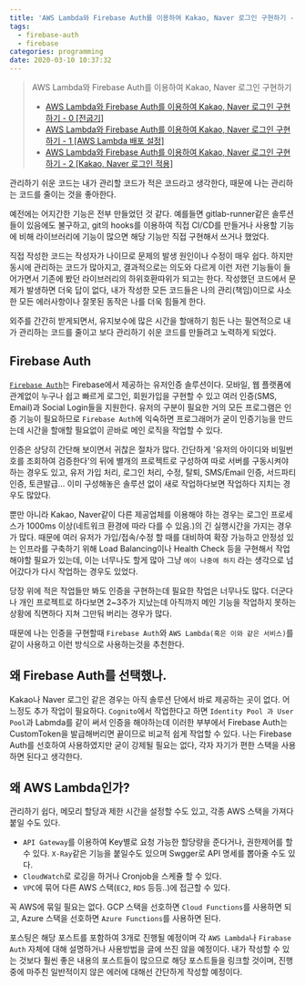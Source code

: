 ```yaml
---
title: 'AWS Lambda와 Firebase Auth를 이용하여 Kakao, Naver 로그인 구현하기 - 0 [전굽기]'
tags:
  - firebase-auth
  - firebase
categories: programming
date: 2020-03-10 10:37:32
---
```


> AWS Lambda와 Firebase Auth를 이용하여 Kakao, Naver 로그인 구현하기
> - [AWS Lambda와 Firebase Auth를 이용하여 Kakao, Naver 로그인 구현하기 - 0 [전굽기]](/programming/kakao-and-naver-login-with-firebase-0)
> - [AWS Lambda와 Firebase Auth를 이용하여 Kakao, Naver 로그인 구현하기 - 1 [AWS Lambda 배포 설정]](/programming/kakao-and-naver-login-with-firebase-1)
> - [AWS Lambda와 Firebase Auth를 이용하여 Kakao, Naver 로그인 구현하기 - 2 [Kakao, Naver 로그인 적용]](/programming/kakao-and-naver-login-with-firebase-2)


관리하기 쉬운 코드는 내가 관리할 코드가 적은 코드라고 생각한다, 때문에 나는 관리하는 코드를 줄이는 것을 좋아한다.

예전에는 어지간한 기능은 전부 만들었던 것 같다. 예를들면 gitlab-runner같은 솔루션들이 있음에도 불구하고, git의 hooks를 이용하여 직접 CI/CD를 만들거나 사용할 기능에 비해 라이브러리에 기능이 많으면 해당 기능만 직접 구현해서 쓰거나 했었다.

직접 작성한 코드는 작성자가 나이므로 문제의 발생 원인이나 수정이 매우 쉽다. 하지만 동시에 관리하는 코드가 많아지고, 결과적으로는 의도와 다르게 이런 저런 기능들이 들어가면서 기존에 봤던 라이브러리의 하위호환따위가 되고는 한다. 작성했던 코드에서 문제가 발생하면 더욱 답이 없다, 내가 작성한 모든 코드들은 나의 관리(책임)이므로 사소한 모든 에러사항이나 잘못된 동작은 나를 더욱 힘들게 한다.

외주를 간간히 받게되면서, 유지보수에 많은 시간을 할애하기 힘든 나는 필연적으로 내가 관리하는 코드를 줄이고 보다 관리하기 쉬운 코드를 만들려고 노력하게 되었다.

## Firebase Auth

[`Firebase Auth`](https://firebase.google.com/docs/auth/?gclid=Cj0KCQjw0pfzBRCOARIsANi0g0urbOcQ-rnyQ6_bUJgg76RpcxQ0cw-i2uMquzpJkEOPk2ygrYzRUGgaAmwCEALw_wcB)는 Firebase에서 제공하는 유저인증 솔루션이다. 모바일, 웹 플랫폼에 관계없이 누구나 쉽고 빠르게 로그인, 회원가입을 구현할 수 있고 여러 인증(SMS, Email)과 Social Login들을 지원한다. 유저의 구분이 필요한 거의 모든 프로그램은 인증 기능이 필요하므로 `Firebase Auth`에 익숙하면 프로그래머가 굳이 인증기능을 만드는데 시간을 할애할 필요없이 곧바로 메인 로직을 작업할 수 있다.

인증은 상당히 간단해 보이면서 귀찮은 절차가 많다. 간단하게 '유저의 아이디와 비밀번호를 조회하여 검증한다'의 뒤에 별개의 프로젝트로 구성하여 따로 서버를 구동시켜야 하는 경우도 있고, 유저 가입 처리, 로그인 처리, 수정, 탈퇴, SMS/Email 인증, 서드파티 인증, 토큰발급... 이미 구성해놓은 솔루션 없이 새로 작업하다보면 작업하다 지치는 경우도 많았다.

뿐만 아니라 Kakao, Naver같이 다른 제공업체를 이용해야 하는 경우는 로그인 프로세스가 1000ms 이상(네트워크 환경에 따라 다를 수 있음.)의 긴 실행시간을 가지는 경우가 많다. 때문에 여러 유저가 가입/접속/수정 할 때를 대비하여 확장 가능하고 안정성 있는 인프라를 구축하기 위해 Load Balancing이나 Health Check 등을 구현해서 작업해야할 필요가 있는데, 이는 너무나도 할게 많아 그냥 `에이 나중에 하지` 라는 생각으로 넘어갔다가 다시 작업하는 경우도 있었다.

당장 위에 적은 작업들만 봐도 인증을 구현하는데 필요한 작업은 너무나도 많다. 더군다나 개인 프로젝트로 하다보면 2~3주가 지났는데 아직까지 메인 기능을 작업하지 못하는 상황에 직면하다 지쳐 그만둬 버리는 경우가 많다.

때문에 나는 인증을 구현할때 `Firebase Auth`와 `AWS Lambda(혹은 이와 같은 서비스)`를 같이 사용하고 이런 방식으로 사용하는것을 추천한다.

## 왜 Firebase Auth를 선택했나.

Kakao나 Naver 로그인 같은 경우는 아직 솔루션 단에서 바로 제공하는 곳이 없다. 어느정도 추가 작업이 필요하다.
`Cognito`에서 작업한다고 하면 `Identity Pool 과 User Pool`과 Labmda를 같이 써서 인증을 해야하는데 이러한 부부에서 Firebase Auth는 CustomToken을 발급해버리면 끝이므로 비교적 쉽게 작업할 수 있다.
나는 Firebase Auth를 선호하여 사용하였지만 굳이 강제될 필요는 없다, 각자 자기가 편한 스택을 사용하면 된다고 생각한다.

## 왜 AWS Lambda인가?

관리하기 쉽다, 메모리 할당과 제한 시간을 설정할 수도 있고, 각종 AWS 스택을 가져다 붙일 수도 있다.
- `API Gateway`를 이용하여 Key별로 요청 가능한 할당량을 준다거나, 권한제어를 할 수 있다. `X-Ray`같은 기능을 붙일수도 있으며 Swgger로 API 명세를 뽑아줄 수도 있다.
- `CloudWatch`로 로깅을 하거나 Cronjob을 스케쥴 할 수 있다.
- `VPC`에 묶어 다른 AWS 스택(`EC2`, `RDS` 등등..)에 접근할 수 있다.

꼭 AWS에 묶일 필요는 없다. GCP 스택을 선호하면 `Cloud Functions`를 사용하면 되고, Azure 스택을 선호하면 `Azure Functions`를 사용하면 된다.

포스팅은 해당 포스트를 포함하여 3개로 진행될 예정이며 각 `AWS Lambda`나 `Firabase Auth` 자체에 대해 설명하거나 사용방법을 글에 쓰진 않을 예정이다.
내가 작성할 수 있는 것보다 훨씬 좋은 내용의 포스트들이 많으므로 해당 포스트들을 링크할 것이며, 진행중에 마주친 일반적이지 않은 에러에 대해선 간단하게 작성할 예정이다.
